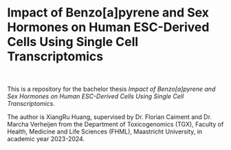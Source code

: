 # Impact of Benzo[a]pyrene and Sex Hormones on Human ESC-Derived Cells Using Single Cell Transcriptomics


<br> 

This is a repository for the bachelor thesis *Impact of Benzo[a]pyrene and Sex Hormones on Human ESC-Derived Cells Using Single Cell Transcriptomics*. 

The author is XiangRu Huang, supervised by Dr. Florian Caiment and Dr. Marcha Verheijen from the Department of Toxicogenomics (TGX), Faculty of Health, Medicine and Life Sciences (FHML), Maastricht University, in academic year 2023-2024.


<br> 


